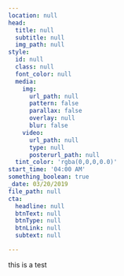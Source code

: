 ```yaml
---
location: null
head:
  title: null
  subtitle: null
  img_path: null
style:
  id: null
  class: null
  font_color: null
  media:
    img:
      url_path: null
      pattern: false
      parallax: false
      overlay: null
      blur: false
    video:
      url_path: null
      type: null
      posterurl_path: null
  tint_color: 'rgba(0,0,0,0.0)'
start_time: '04:00 AM'
something_boolean: true
_date: 03/20/2019
file_path: null
cta:
  headline: null
  btnText: null
  btnType: null
  btnLink: null
  subtext: null

---
```

<p>this is a test</p>
